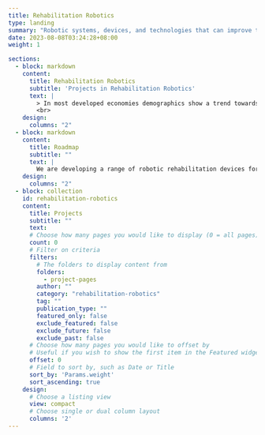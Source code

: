 ```yaml
---
title: Rehabilitation Robotics
type: landing
summary: "Robotic systems, devices, and technologies that can improve the motor functions of individuals with neurological disorders"
date: 2023-08-08T03:24:28+08:00
weight: 1

sections:
  - block: markdown
    content: 
      title: Rehabilitation Robotics
      subtitle: 'Projects in Rehabilitation Robotics'
      text: |
        > In most developed economies demographics show a trend towards an aging population. As a result, many age related illnesses like stroke are becoming increasingly prevalent, resulting in increased rates of adult disabilities such as gait impairment. Wearable robotic exoskeletons may be able to ease the impact of aging populations on local healthcare systems as well as improve the quality of life of individuals with disabilities. However, current exoskeletons are often bulky, heavy, and expensive, and are not suitable for use in the community or home settings. We are developing several novel robotic devices for upper and lower limb rehabilitation and assistance that could potentially be used at community centres or home settings. Our robots are based on novel actuator and mechanical designs, sensing, and control methodology to achieve safer human robot interaction and control and can potentially offer better functional outcomes.
        <br>
    design:
      columns: "2"
  - block: markdown
    content: 
      title: Roadmap
      subtitle: ""
      text: |
        We are developing a range of robotic rehabilitation devices for upper limb, lower limb and whole body rehabilitation. We envision that these devices can be used in a dedicated rehabilitation center where the devices are used together to provide a comprehensive rehabliitation program for patients with neurological disorders. 
    design:
      columns: "2"
  - block: collection
    id: rehabilitation-robotics
    content:
      title: Projects
      subtitle: ""
      text: 
      # Choose how many pages you would like to display (0 = all pages)
      count: 0
      # Filter on criteria
      filters:
        # The folders to display content from
        folders:
          - project-pages
        author: ""
        category: "rehabilitation-robotics"
        tag: ""
        publication_type: ""
        featured_only: false
        exclude_featured: false
        exclude_future: false
        exclude_past: false
      # Choose how many pages you would like to offset by
      # Useful if you wish to show the first item in the Featured widget
      offset: 0
      # Field to sort by, such as Date or Title
      sort_by: 'Params.weight'
      sort_ascending: true
    design:
      # Choose a listing view
      view: compact
      # Choose single or dual column layout
      columns: '2'
---
```

